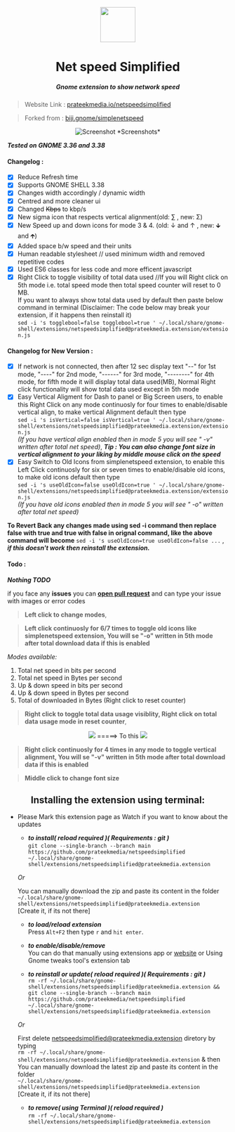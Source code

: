 <p align="center"><a href="https://extensions.gnome.org/extension/3724/net-speed-simplified/"><img src="https://user-images.githubusercontent.com/41370460/97136201-7d432980-1778-11eb-9c65-4c801a7e8e56.png" height=80px/></a></p>
<h1 align="center">Net speed Simplified</h1>
<h5 align="center"><i>Gnome extension to show network speed</i></h5> 

> Website Link : [prateekmedia.io/netspeedsimplified](https://prateekmedia.github.io/netspeedsimplified/)

> Forked from : [biji.gnome/simplenetspeed](https://github.com/biji/simplenetspeed)

<p align="center"><img alt="Screenshot" src='https://user-images.githubusercontent.com/41370460/97259164-2143d800-1840-11eb-88ae-8deebc513609.png' /> *Screenshots*</p>

***Tested on GNOME 3.36 and 3.38***

#### Changelog : 
- [x] Reduce Refresh time
- [x] Supports GNOME SHELL 3.38
- [x] Changes width accordingly / dynamic width
- [x] Centred and more cleaner ui
- [x] Changed <del>Kbps</del> to kbp/s
- [x] New sigma icon that respects vertical alignment(old: ∑ , new: Σ)
- [x] New Speed up and down icons for mode 3 & 4. (old: ↓ and ↑ , new: 🡳 and 🡱)
- [x] Added space b/w speed and their units
- [x] Human readable stylesheet // used minimum width and removed repetitive codes
- [x] Used ES6 classes for less code and more efficent javascript
- [x] Right Click to toggle visibility of total data used //If you will Right click on 5th mode i.e. total speed mode then total speed counter will reset to 0 MB.  
If you want to always show total data used by default then paste below command in terminal (Disclaimer: The code below may break your extension, if it happens then reinstall it)   
`sed -i 's togglebool=false togglebool=true ' ~/.local/share/gnome-shell/extensions/netspeedsimplified@prateekmedia.extension/extension.js`  

#### Changelog for New Version : 
- [x] If network is not connected, then after 12 sec display text "--" for 1st mode, "----" for 2nd mode, "------" for 3rd mode, "--------" for 4th mode, for fifth mode it will display total data used(MB), Normal Right click functionality will show total data used except in 5th mode  
- [x] Easy Vertical Aligment for Dash to panel or Big Screen users, to enable this Right Click on any mode continuosly for four times to enable/disable vertical align, to make vertical Alignment default then type  
`sed -i 's isVertical=false isVertical=true ' ~/.local/share/gnome-shell/extensions/netspeedsimplified@prateekmedia.extension/extension.js`  
*(If you have vertical align enabled then in mode 5 you will see " -v" written after total net speed)*, 
***Tip : You can also change font size in vertical alignment to your liking by middle mouse click on the speed***  
- [x] Easy Switch to Old Icons from simplenetspeed extension, to enable this Left Click continuosly for six or seven times to enable/disable old icons, to make old icons default  then type  
`sed -i 's useOldIcon=false useOldIcon=true ' ~/.local/share/gnome-shell/extensions/netspeedsimplified@prateekmedia.extension/extension.js`  
*(If you have old icons enabled then in mode 5 you will see " -o" written after total net speed)* 

**To Revert Back any changes made using sed -i command then replace false with true and true with false in orignal command, like the above command will become** `sed -i 's useOldIcon=true useOldIcon=false ...` , ***if this doesn't work then reinstall the extension.***

#### Todo : 
***Nothing TODO***

if you face any **issues** you can **[open pull request](https://github.com/prateekmedia/netspeedsimplified/pulls)** and can type your issue with images or error codes

> **Left click to change modes**,  
  
> **Left click continuosly for 6/7 times to toggle old icons like simplenetspeed extension, You will se "-o" written in 5th mode after total download data if this is enabled**
  
*Modes available:*
1. Total net speed in bits per second 
1. Total net speed in Bytes per second
1. Up & down speed in bits per second
1. Up & down speed in Bytes per second
1. Total of downloaded in Bytes (Right click to reset counter)
  
> **Right click to toggle total data usage visiblity, Right click on total data usage mode in reset counter**,  
<p align="center"> <img src='https://user-images.githubusercontent.com/41370460/95724032-78b84480-0c93-11eb-9a2f-07976cb99e19.png' />   =====> To this   <img src='https://user-images.githubusercontent.com/41370460/95724072-8968ba80-0c93-11eb-98c9-e5651167760d.png' /></p>  
  
> **Right click continuosly for 4 times in any mode to toggle vertical alignment, You will se "-v" written in 5th mode after total download data if this is enabled**  
  
> **Middle click to change font size**

<h2 align="center">Installing the extension using terminal:</h2>   

* Please Mark this extension page as Watch if you want to know about the updates
    - ***to install( reload required )( Requirements : git )***    
    ```git clone --single-branch --branch main https://github.com/prateekmedia/netspeedsimplified ~/.local/share/gnome-shell/extensions/netspeedsimplified@prateekmedia.extension``` 
    
    *Or*  
    
    You can manually download the zip and paste its content in the folder  
    `~/.local/share/gnome-shell/extensions/netspeedsimplified@prateekmedia.extension`  
    [Create it, if its not there]
    
    - ***to load/reload extension***    
       Press ```Alt+F2``` then type ```r``` and ```hit enter```.
       
    - ***to enable/disable/remove***    
      You can do that manually using extensions app or [website](https://extensions.gnome.org/local) or Using Gnome tweaks tool's extension tab  
      
    - ***to reinstall or update( reload required )( Requirements : git )***   
    ```rm -rf ~/.local/share/gnome-shell/extensions/netspeedsimplified@prateekmedia.extension && git clone --single-branch --branch main https://github.com/prateekmedia/netspeedsimplified ~/.local/share/gnome-shell/extensions/netspeedsimplified@prateekmedia.extension```
    
    *Or*  
    
    First delete netspeedsimplified@prateekmedia.extension diretory by typing  
    `rm -rf ~/.local/share/gnome-shell/extensions/netspeedsimplified@prateekmedia.extension`
    & then
    You can manually download the latest zip and paste its content in the folder   
    `~/.local/share/gnome-shell/extensions/netspeedsimplified@prateekmedia.extension`  
    [Create it, if its not there]
    
    - ***to remove( using Terminal )( reload required )***   
    ```rm -rf ~/.local/share/gnome-shell/extensions/netspeedsimplified@prateekmedia.extension```  
